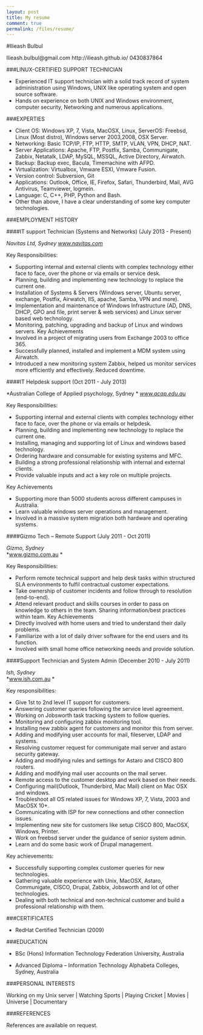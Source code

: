 ```yaml
---
layout: post
title: My resume
comment: true
permalink: /files/resume/
---
```

#Ilieash Bulbul
<p>Ilieash.bulbul@gmail.com
http://ilieash.github.io/
0430837864</p>


###LINUX-CERTIFIED SUPPORT TECHNICIAN

-	Experienced IT support technician with a solid track record of system administration using Windows, UNIX like operating system and open source software.
-	Hands on experience on both UNIX and Windows environment, computer security, Networking and numerous applications.

###EXPERTIES
-	Client OS: Windows XP, 7, Vista, MacOSX, Linux, ServerOS: Freebsd, Linux (Most distro), Windows server 2003,2008, OSX Server.
-	Networking: Basic TCP/IP, FTP, HTTP, SMTP, VLAN, VPN, DHCP, NAT.
-	Server Applications: Apache, FTP, Postfix, Samba, Communigate, Zabbix, Netatalk, LDAP, MySQL, MSSQL, Active Directory, Airwatch.
-	Backup: Backup exec, Bacula, Timemachine with AFPD.
-	Virtualization: Virtualbox, Vmware ESXI, Vmware Fusion.
-	Version control: Subversion, Git
-	Applications: Outlook, Office, IE, Firefox, Safari, Thunderbird, Mail, AVG Antivirus, Teamviewer, logmein.
-	Language: C, C++, PHP, Python and Bash.
-	Other than above, I have a clear understanding of some key computer technologies.


###EMPLOYMENT HISTORY


####IT support Technician (Systems and Networks) (July 2013 - Present)

*Navitas Ltd, Sydney*
*www.navitas.com*

Key Responsibilities:
-	Supporting internal and external clients with complex technology either face to face, over the phone or via emails or service desk.
-	Planning, building and implementing new technology to replace the current one.
-	Installation of Systems & Servers (Windows server, Ubuntu server, exchange, Postfix, Airwatch, IIS, apache, Samba, VPN and more).
-	Implementation and maintenance of Windows Infrastructure (AD, DNS, DHCP, GPO and file, print server & web services) and Linux server based web technology.
-	Monitoring, patching, upgrading and backup of Linux and windows servers.
Key Achievements 
-	Involved in a project of migrating users from Exchange 2003 to office 365.
-	Successfully planned, installed and implement a MDM system using Airwatch.
-	Introduced a new monitoring system Zabbix, helped us monitor services more efficiently and effectively. Reduced downtime.


####IT Helpdesk support (Oct 2011 - July 2013)

*Australian College of Applied psychology, Sydney * 
*www.acap.edu.au*

Key Responsibilities:
-	Supporting internal and external clients with complex technology either face to face, over the phone or via emails or helpdesk.
-	Planning, building and implementing new technology to replace the current one.
-	Installing, managing and supporting lot of Linux and windows based technology.
-	Ordering hardware and consumable for existing systems and MFC.
-	Building a strong professional relationship with internal and external clients.
-	Provide valuable inputs and act a key role on multiple projects.

Key Achievements 
-	Supporting more than 5000 students across different campuses in Australia.
-	Learn valuable windows server operations and management.
-	Involved in a massive system migration both hardware and operating systems.


####Gizmo Tech – Remote Support (July 2011 - Oct 2011)

*Gizmo, Sydney*  
*www.gizmo.com.au *

Key Responsibilities:
-	Perform remote technical support and help desk tasks within structured SLA environments to fulfil contractual customer expectations.
-	Take ownership of customer incidents and follow through to resolution (end-to-end).
-	Attend relevant product and skills courses in order to pass on knowledge to others in the team. Sharing information/best practices within team.
Key Achievements
-	Directly involved with home users and tried to understand their daily problems.
-	Familiarize with a lot of daily driver software for the end users and its function.
-	Involved with small home office networking needs and provide solution.

####Support Technician and System Admin (December 2010 - July 2011)

*Ish,  Sydney*  
*www.ish.com.au *

Key responsibilities:
-	Give 1st to 2nd level IT support for customers.
-	Answering customer queries following the service level agreement.
-	Working on Jobsworth task tracking system to follow queries.
-	Monitoring and configuring zabbix monitoring tool.
-	Installing new zabbix agent for customers and monitor this from server.
-	Adding and modifying user accounts for mail, fileserver, LDAP and systems.
-	Resolving customer request for communigate mail server and astaro security gateway.
-	Adding and modifying rules and settings for Astaro and CISCO 800 routers.
-	Adding and modifying mail user accounts on the mail server.
-	Remote access to the customer desktop and work based on their needs.
-	Configuring mail(Outlook, Thunderbird, Mac Mail) client on Mac OSX and windows.
-	Troubleshoot all OS related issues for Windows XP, 7, Vista, 2003 and MacOSX 10+.
-	Communicating with ISP for new connections and other connection issues.
-	Implementing new site for customers like setup CISCO 800, MacOSX, Windows, Printer.
-	Work on freebsd server under the guidance of senior system admin.
-	Learn and do some basic work of Drupal management.

Key achievements:
-	Successfully supporting complex customer queries for new technologies.
-	Gathering valuable experience with Unix, MacOSX, Astaro, Communigate, CISCO, Drupal, Zabbix, Jobsworth and lot of other technologies.
-	Dealing with both technical and non-technical customer and build a professional relationship with them.


###CERTIFICATES
-	RedHat Certified Technician (2009)


###EDUCATION

-	BSc (Hons) Information Technology 
Federation University, Australia 

-	Advanced Diploma – Information Technology
Alphabeta Colleges, Sydney, Australia 



 
 


###PERSONAL INTERESTS

Working on my Unix server | Watching Sports | Playing Cricket | Movies | Universe | Documentary 


###REFERENCES

References are available on request. 
